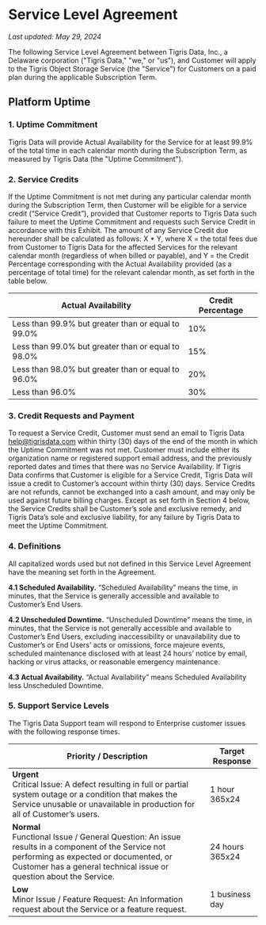 # Service Level Agreement

_Last updated: May 29, 2024_

The following Service Level Agreement between Tigris Data, Inc., a Delaware
corporation ("Tigris Data," "we," or "us"), and Customer will apply to the
Tigris Object Storage Service (the "Service") for Customers on a paid plan
during the applicable Subscription Term.

## Platform Uptime

### 1. Uptime Commitment

Tigris Data will provide Actual Availability for the Service for at least 99.9%
of the total time in each calendar month during the Subscription Term, as
measured by Tigris Data (the "Uptime Commitment").

### 2. Service Credits

If the Uptime Commitment is not met during any particular calendar month during
the Subscription Term, then Customer will be eligible for a service credit
(“Service Credit”), provided that Customer reports to Tigris Data such failure
to meet the Uptime Commitment and requests such Service Credit in accordance
with this Exhibit. The amount of any Service Credit due hereunder shall be
calculated as follows: X \* Y, where X = the total fees due from Customer to
Tigris Data for the affected Services for the relevant calendar month
(regardless of when billed or payable), and Y = the Credit Percentage
corresponding with the Actual Availability provided (as a percentage of total
time) for the relevant calendar month, as set forth in the table below.

| **Actual Availability**                            | **Credit Percentage** |
| -------------------------------------------------- | --------------------- |
| Less than 99.9% but greater than or equal to 99.0% | 10%                   |
| Less than 99.0% but greater than or equal to 98.0% | 15%                   |
| Less than 98.0% but greater than or equal to 96.0% | 20%                   |
| Less than 96.0%                                    | 30%                   |

### 3. Credit Requests and Payment

To request a Service Credit, Customer must send an email to Tigris Data
help@tigrisdata.com within thirty (30) days of the end of the month in which the
Uptime Commitment was not met. Customer must include either its organization
name or registered support email address, and the previously reported dates and
times that there was no Service Availability. If Tigris Data confirms that
Customer is eligible for a Service Credit, Tigris Data will issue a credit to
Customer’s account within thirty (30) days. Service Credits are not refunds,
cannot be exchanged into a cash amount, and may only be used against future
billing charges. Except as set forth in Section 4 below, the Service Credits
shall be Customer’s sole and exclusive remedy, and Tigris Data’s sole and
exclusive liability, for any failure by Tigris Data to meet the Uptime
Commitment.

### 4. Definitions

All capitalized words used but not defined in this Service Level Agreement have
the meaning set forth in the Agreement.

**4.1 Scheduled Availability.** “Scheduled Availability” means the time, in
minutes, that the Service is generally accessible and available to Customer’s
End Users.

**4.2 Unscheduled Downtime.** “Unscheduled Downtime” means the time, in minutes,
that the Service is not generally accessible and available to Customer’s End
Users, excluding inaccessibility or unavailability due to Customer’s or End
Users’ acts or omissions, force majeure events, scheduled maintenance disclosed
with at least 24 hours’ notice by email, hacking or virus attacks, or reasonable
emergency maintenance.

**4.3 Actual Availability.** “Actual Availability” means Scheduled Availability
less Unscheduled Downtime.

### 5. Support Service Levels

The Tigris Data Support team will respond to Enterprise customer issues with the
following response times.

| **Priority / Description**                                                                                                                                                                                              | **Target Response**   |
| ----------------------------------------------------------------------------------------------------------------------------------------------------------------------------------------------------------------------- | --------------------- |
| **Urgent** <br />Critical Issue: A defect resulting in full or partial system outage or a condition that makes the Service unusable or unavailable in production for all of Customer’s users.                           | 1 hour <br />365x24   |
| **Normal** <br />Functional Issue / General Question: An issue results in a component of the Service not performing as expected or documented, or Customer has a general technical issue or question about the Service. | 24 hours <br />365x24 |
| **Low** <br />Minor Issue / Feature Request: An Information request about the Service or a feature request.                                                                                                             | 1 business day        |
